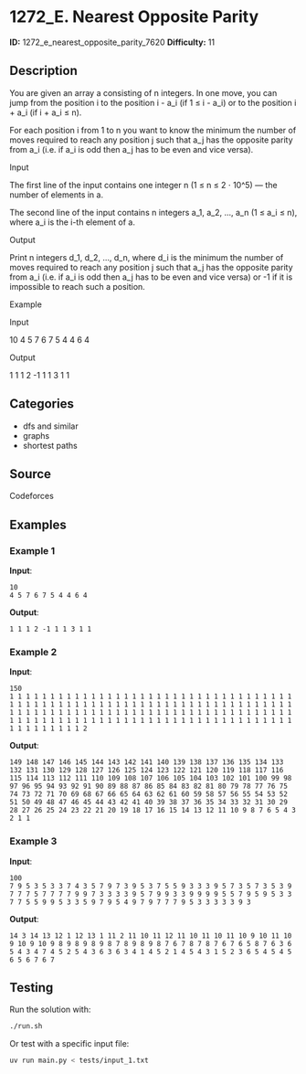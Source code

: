 # 1272_E. Nearest Opposite Parity

**ID:** 1272_e_nearest_opposite_parity_7620
**Difficulty:** 11

## Description

You are given an array a consisting of n integers. In one move, you can jump from the position i to the position i - a_i (if 1 ≤ i - a_i) or to the position i + a_i (if i + a_i ≤ n).

For each position i from 1 to n you want to know the minimum the number of moves required to reach any position j such that a_j has the opposite parity from a_i (i.e. if a_i is odd then a_j has to be even and vice versa).

Input

The first line of the input contains one integer n (1 ≤ n ≤ 2 ⋅ 10^5) — the number of elements in a.

The second line of the input contains n integers a_1, a_2, ..., a_n (1 ≤ a_i ≤ n), where a_i is the i-th element of a.

Output

Print n integers d_1, d_2, ..., d_n, where d_i is the minimum the number of moves required to reach any position j such that a_j has the opposite parity from a_i (i.e. if a_i is odd then a_j has to be even and vice versa) or -1 if it is impossible to reach such a position.

Example

Input


10
4 5 7 6 7 5 4 4 6 4


Output


1 1 1 2 -1 1 1 3 1 1 

## Categories

- dfs and similar
- graphs
- shortest paths

## Source

Codeforces

## Examples

### Example 1

**Input**:
```
10
4 5 7 6 7 5 4 4 6 4
```

**Output**:
```
1 1 1 2 -1 1 1 3 1 1
```

### Example 2

**Input**:
```
150
1 1 1 1 1 1 1 1 1 1 1 1 1 1 1 1 1 1 1 1 1 1 1 1 1 1 1 1 1 1 1 1 1 1 1 1 1 1 1 1 1 1 1 1 1 1 1 1 1 1 1 1 1 1 1 1 1 1 1 1 1 1 1 1 1 1 1 1 1 1 1 1 1 1 1 1 1 1 1 1 1 1 1 1 1 1 1 1 1 1 1 1 1 1 1 1 1 1 1 1 1 1 1 1 1 1 1 1 1 1 1 1 1 1 1 1 1 1 1 1 1 1 1 1 1 1 1 1 1 1 1 1 1 1 1 1 1 1 1 1 1 1 1 1 1 1 1 1 1 2
```

**Output**:
```
149 148 147 146 145 144 143 142 141 140 139 138 137 136 135 134 133 132 131 130 129 128 127 126 125 124 123 122 121 120 119 118 117 116 115 114 113 112 111 110 109 108 107 106 105 104 103 102 101 100 99 98 97 96 95 94 93 92 91 90 89 88 87 86 85 84 83 82 81 80 79 78 77 76 75 74 73 72 71 70 69 68 67 66 65 64 63 62 61 60 59 58 57 56 55 54 53 52 51 50 49 48 47 46 45 44 43 42 41 40 39 38 37 36 35 34 33 32 31 30 29 28 27 26 25 24 23 22 21 20 19 18 17 16 15 14 13 12 11 10 9 8 7 6 5 4 3 2 1 1
```

### Example 3

**Input**:
```
100
7 9 5 3 5 3 3 7 4 3 5 7 9 7 3 9 5 3 7 5 5 9 3 3 3 9 5 7 3 5 7 3 5 3 9 7 7 7 5 7 7 7 7 9 9 7 3 3 3 3 9 5 7 9 9 3 3 9 9 9 9 5 5 7 9 5 9 5 3 3 7 7 5 5 9 9 5 3 3 5 9 7 9 5 4 9 7 9 7 7 7 9 5 3 3 3 3 3 9 3
```

**Output**:
```
14 3 14 13 12 1 12 13 1 11 2 11 10 11 12 11 10 11 10 11 10 9 10 11 10 9 10 9 10 9 8 9 8 9 8 9 8 7 8 9 8 9 8 7 6 7 8 7 8 7 6 7 6 5 8 7 6 3 6 5 4 3 4 7 4 5 2 5 4 3 6 3 6 3 4 1 4 5 2 1 4 5 4 3 1 5 2 3 6 5 4 5 4 5 6 5 6 7 6 7
```


## Testing

Run the solution with:

```bash
./run.sh
```

Or test with a specific input file:

```bash
uv run main.py < tests/input_1.txt
```
